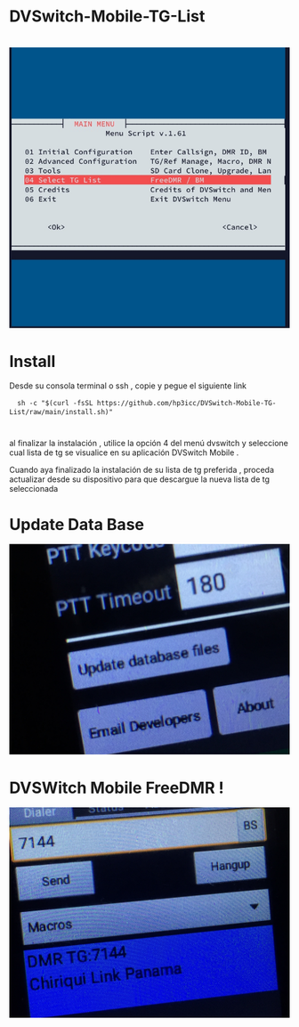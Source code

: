 # DVSwitch-Mobile-TG-List

#
<img src="https://github.com/hp3icc/DVSwitch-Mobile-TG-List/raw/main/IMG_2274.jpg" width="600">

#

# Install

Desde su consola terminal o ssh , copie y pegue el siguiente link 

      sh -c "$(curl -fsSL https://github.com/hp3icc/DVSwitch-Mobile-TG-List/raw/main/install.sh)"
      
#

al finalizar la instalación , utilice la opción 4 del menú dvswitch y seleccione cual lista de tg se visualice en su aplicación DVSwitch Mobile .

Cuando aya finalizado la instalación de su lista de tg preferida , proceda actualizar desde su dispositivo para que descargue la nueva lista de tg seleccionada  

#

# Update Data Base

<img src="https://github.com/hp3icc/DVSwitch-Mobile-TG-List/raw/main/IMG_2275.JPG" width="600">

#

# DVSWitch Mobile FreeDMR !

<img src="https://github.com/hp3icc/DVSwitch-Mobile-TG-List/raw/main/IMG_2276.JPG" width="600">

